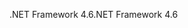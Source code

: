 <span data-ttu-id="88789-101">.NET Framework 4.6</span><span class="sxs-lookup"><span data-stu-id="88789-101">.NET Framework 4.6</span></span>